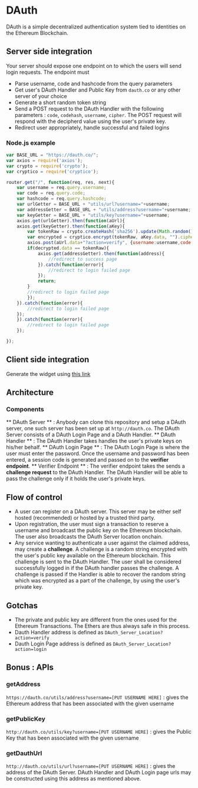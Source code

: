# DAuth
DAuth is a simple decentralized authentication system tied to identities on the Ethereum Blockchain.

## Server side integration

Your server should expose one endpoint on to which the users will send login requests. 
The endpoint must 
- Parse username, code and hashcode from the query parameters
- Get user's DAuth Handler and Public Key from `dauth.co` or any other server of your choice
- Generate a short random token string
- Send a POST request to the DAuth Handler with the following parameters : `code`, `codehash`, `username`, `cipher`. The POST request will respond with the decipherd value using the user's private key.
- Redirect user appropriately, handle successful and failed logins 

### Node.js example
```javascript
var BASE_URL = "https://dauth.co/";
var axios = require('axios');
var crypto = require('crypto');
var cryptico = require('cryptico');

router.get("/", function(req, res, next){
    var username = req.query.username;
    var code = req.query.code;
    var hashcode = req.query.hashcode;
    var urlGetter = BASE_URL + "utils/url?username="+username;
    var addressGetter = BASE_URL + "utils/address?username="+username;
    var keyGetter = BASE_URL + "utils/key?username="+username;
    axios.get(urlGetter).then(function(aUrl){
	axios.get(keyGetter).then(function(aKey){
	    var tokenRaw = crypto.createHash('sha256').update(Math.random().toString()).digest('base64').substr(0,10);
	    var encrypted = cryptico.encrypt(tokenRaw, aKey.data, "").cipher;
	    axios.post(aUrl.data+"?action=verify", {username:username,code:code, hashcode:hashcode, cipher: encrypted}).then(function(decrypted){
		if(decrypted.data == tokenRaw){
		    axios.get(addressGetter).then(function(address){
  		        //redirect to success page
		    }).catch(function(error){
		        //redirect to login failed page
		    });
		    return;
		}
		//redirect to login failed page
	    });
	}).catch(function(error){
		//redirect to login failed page
	});
    }).catch(function(error){
		//redirect to login failed page
    });

});

```

## Client side integration 
Generate the widget using [this link](https://dauth.co/plugin)

## Architecture

### Components
** DAuth Server ** : Anybody can clone this repository and setup a DAuth server, one such server has been set up at `http://dauth.co`. The DAuth Server consists of a DAuth Login Page and a DAuth Handler.
** DAuth Handler ** : The DAuth Handler takes handles the user's private keys on his/her behalf.
** DAuth Login Page ** : The DAuth Login Page is where the user must enter the password. Once the username and password has been entered, a session code is generated and passed on to the __verifier endpoint__.
** Verifier Endpoint ** : The verifier endpoint takes the sends a __challenge request__ to the DAuth Handler. The DAuth Handler will be able to pass the challenge only if it holds the user's private keys.

## Flow of control
- A user can register on a DAuth server. This server may be either self hosted (recommended) or hosted by a trusted third party.
- Upon registration, the user must sign a transaction to reserve a username and broadcast the public key on the Ethereum blockchain. The user also broadcasts the DAuth Server location onchain.
- Any service wanting to authenticate a user against the claimed address, may create a __challenge__. A challenge is a random string encrypted with the user's public key available on the Ethereum blockchain. This challenge is sent to the DAuth Handler. The user shall be considered successfully logged in if the DAuth handler passes the challenge. A challenge is passed if the Handler is able to recover the random string which was encrypted as a part of the challenge, by using the user's private key.

## Gotchas
- The private and public key are different from the ones used for the Ethereum Transactions. The Ethers are thus always safe in this process.
- Dauth Handler address is defined as `DAuth_Server_Location?action=verify`
- Dauth Login Page address is defined as `DAuth_Server_Location?action=login`

## Bonus : APIs

### getAddress
`https://dauth.co/utils/address?username=[PUT USERNAME HERE]` : gives the Ethereum address that has been associated with the given username

### getPublicKey
`http://dauth.co/utils/key?username=[PUT USERNAME HERE]` : gives the Public Key that has been associated with the given username

### getDauthUrl
`http://dauth.co/utils/url?username=[PUT USERNAME HERE]` : gives the address of the DAuth Server. DAuth Handler and DAuth Login page urls may be constructed using this address as mentioned above.




